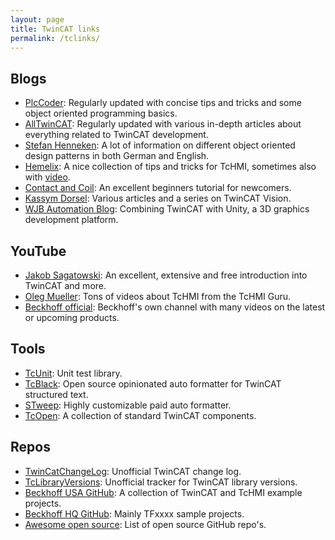 ```yaml
---
layout: page
title: TwinCAT links
permalink: /tclinks/
---
```


## Blogs

- [PlcCoder](https://www.plccoder.com/): Regularly updated with concise tips and tricks and some object oriented programming basics.
- [AllTwinCAT](https://alltwincat.com/): Regularly updated with various in-depth articles about everything related to TwinCAT development. 
- [Stefan Henneken](https://stefanhenneken.wordpress.com/): A lot of information on different object oriented design patterns in both German and English.
- [Hemelix](https://www.hemelix.com/scada-hmi/beckhoff-hmi/): A nice collection of tips and tricks for TcHMI, sometimes also with [video](https://www.youtube.com/channel/UCrVpKbWVAvhSbjA2nVjgLqg/videos).
- [Contact and Coil](http://www.contactandcoil.com/twincat-3-tutorial/): An excellent beginners tutorial for newcomers.
- [Kassym Dorsel](https://kassymdorsel.com/blog): Various articles and a series on TwinCAT Vision.
- [WJB Automation Blog](http://dronefactory.co.uk/): Combining TwinCAT with Unity, a 3D graphics development platform.

## YouTube

- [Jakob Sagatowski](https://www.youtube.com/c/JakobSagatowski): An excellent, extensive and free introduction into TwinCAT and more.
- [Oleg Mueller](https://www.youtube.com/channel/UCHvABpkd825kAtaDxnhE-tg): Tons of videos about TcHMI from the TcHMI Guru.
- [Beckhoff official](https://www.youtube.com/user/BeckhoffAutomation): Beckhoff's own channel with many videos on the latest or upcoming products.

## Tools

- [TcUnit](https://www.tcunit.org): Unit test library.
- [TcBlack](https://github.com/Roald87/TcBlack): Open source opinionated auto formatter for TwinCAT structured text.
- [STweep](https://www.stweep.com/): Highly customizable paid auto formatter.
- [TcOpen](https://github.com/TcOpenGroup/TcOpen/): A collection of standard TwinCAT components.

## Repos

- [TwinCatChangeLog](https://github.com/Roald87/TwinCatChangelog): Unofficial TwinCAT change log.
- [TcLibraryVersions](https://github.com/RumstiBumsti/TcLibraryVersions): Unofficial tracker for TwinCAT library versions.
- [Beckhoff USA GitHub](https://github.com/Beckhoff-USA-Community): A collection of TwinCAT and TcHMI example projects.
- [Beckhoff HQ GitHub](https://github.com/Beckhoff): Mainly TFxxxx sample projects.
- [Awesome open source](https://awesomeopensource.com/projects/industrial-automation?): List of open source GitHub repo's.

